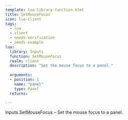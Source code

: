 ```yaml
---
template: lua-library-function.html
title: SetMouseFocus
icon: lua-client
tags:
  - lua
  - client
  - needs-verification
  - needs-example
lua:
  library: Inputs
  function: SetMouseFocus
  realm: client
  description: "Set the mouse focus to a panel."
  
  arguments:
  - position: 1
    name: "panel"
    type: Panel
  returns:
    
---
```


<div class="lua__search__keywords">
Inputs.SetMouseFocus &#x2013; Set the mouse focus to a panel.
</div>
